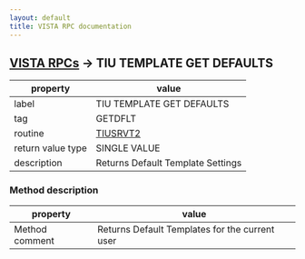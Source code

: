 ```yaml
---
layout: default
title: VISTA RPC documentation
---
```




## [VISTA RPCs](TableOfContent.md) &#8594; TIU TEMPLATE GET DEFAULTS 

 property | value 
--- | --- 
 label | TIU TEMPLATE GET DEFAULTS
 tag | GETDFLT
 routine | [TIUSRVT2](http://code.osehra.org/dox/Routine_TIUSRVT2_source.html)
 return value type | SINGLE VALUE
 description | Returns Default Template Settings


### Method description

 property | value 
--- | --- 
 Method comment | Returns Default Templates for the current user